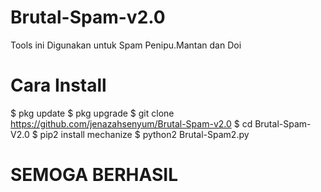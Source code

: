 # Brutal-Spam-v2.0
Tools ini Digunakan untuk Spam Penipu.Mantan dan Doi

# Cara Install 
$ pkg update
$ pkg upgrade
$ git clone https://github.com/jenazahsenyum/Brutal-Spam-v2.0
$ cd Brutal-Spam-V2.0
$ pip2 install mechanize
$ python2 Brutal-Spam2.py

# SEMOGA BERHASIL
